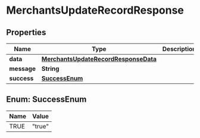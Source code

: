 

# MerchantsUpdateRecordResponse


## Properties

| Name | Type | Description | Notes |
|------------ | ------------- | ------------- | -------------|
|**data** | [**MerchantsUpdateRecordResponseData**](MerchantsUpdateRecordResponseData.md) |  |  [optional] |
|**message** | **String** |  |  [optional] |
|**success** | [**SuccessEnum**](#SuccessEnum) |  |  [optional] |



## Enum: SuccessEnum

| Name | Value |
|---- | -----|
| TRUE | &quot;true&quot; |



